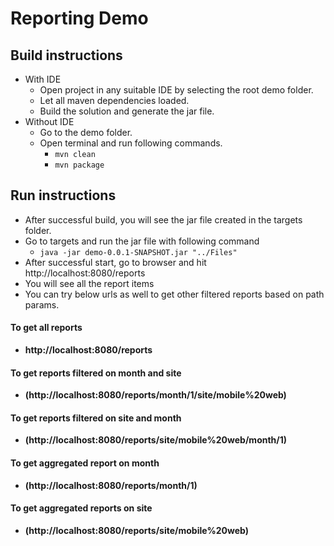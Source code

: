 # Reporting Demo
## Build instructions

- With IDE
    - Open project in any suitable IDE by selecting the root demo folder.
    - Let all maven dependencies loaded.
    - Build the solution and generate the jar file.
- Without IDE
    - Go to the demo folder.
    - Open terminal and run following commands.
        - ```mvn clean```
        - ```mvn package```

## Run instructions

 - After successful build, you will see the jar file created in the targets folder.
 - Go to targets and run the jar file with following command 
    - ```java -jar demo-0.0.1-SNAPSHOT.jar "../Files" ```
- After successful start, go to browser and hit http://localhost:8080/reports
- You will see all the report items
- You can try below urls as well to get other filtered reports based on path params.

#### To get all reports
- **http://localhost:8080/reports**
#### To get reports filtered on month and site
- **(http://localhost:8080/reports/month/1/site/mobile%20web)**
#### To get reports filtered on site and month
- **(http://localhost:8080/reports/site/mobile%20web/month/1)**
#### To get aggregated report on month
- **(http://localhost:8080/reports/month/1)**
#### To get aggregated reports on site
- **(http://localhost:8080/reports/site/mobile%20web)**